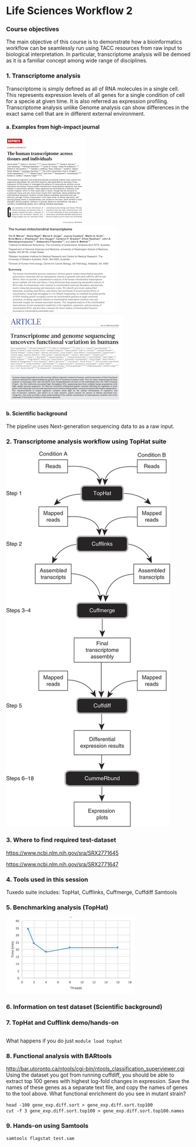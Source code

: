# Life Sciences Workflow 2
### Course objectives
The main objective of this course is to demonstrate how a bioinformatics workflow can be seamlessly run using TACC resources from raw input to biological interpretation. In particular, transcriptome analysis will be demoed as it is a familiar concept among wide range of disciplines. 

### 1. Transcriptome analysis
Transcriptome is simply defined as all of RNA molecules in a single cell. This represents expression levels of all genes for a single condition of cell for a specie at given time. It is also referred as expression profiling. Transcriptome analysis unlike Genome analysis can show differences in the exact same cell that are in different external environment. 

#### a. Examples from high-impact journal
![Alt text](https://raw.githubusercontent.com/wonaya/test/master/image1.png)
![Alt text](https://raw.githubusercontent.com/wonaya/test/master/image2.png)
![Alt text](https://raw.githubusercontent.com/wonaya/test/master/image3.png)

#### b. Scientific background
The pipeline uses Next-generation sequencing data to as a raw input. 

### 2. Transcriptome analysis workflow using TopHat suite
![Alt text](https://raw.githubusercontent.com/wonaya/test/master/image4.jpg)

### 3. Where to find required test-dataset
https://www.ncbi.nlm.nih.gov/sra/SRX2771645

https://www.ncbi.nlm.nih.gov/sra/SRX2771647

### 4. Tools used in this session
Tuxedo suite 
includes: TopHat, Cufflinks, Cuffmerge, Cuffdiff
Samtools

### 5. Benchmarking analysis (TopHat)
![Alt text](https://raw.githubusercontent.com/wonaya/test/master/image5.png)

### 6. Information on test dataset (Scientific background)

### 7. TopHat and Cufflink demo/hands-on
```module load perl bowtie tophat
```
What happens if you do just `module load tophat`

### 8. Functional analysis with BARtools
http://bar.utoronto.ca/ntools/cgi-bin/ntools_classification_superviewer.cgi
Using the dataset you got from running cuffdiff, you should be able to extract top 100 genes with highest log-fold changes in expression. Save the names of these genes as a separate text file, and copy the names of genes to the tool above. What functional enrichment do you see in mutant strain?
```sort -nrk 12 gene_exp.diff > gene_exp.diff.sort
head -100 gene_exp.diff.sort > gene_exp.diff.sort.top100
cut -f 3 gene_exp.diff.sort.top100 > gene_exp.diff.sort.top100.names
```
### 9. Hands-on using Samtools 
```module load samtools
samtools flagstat test.sam
```

